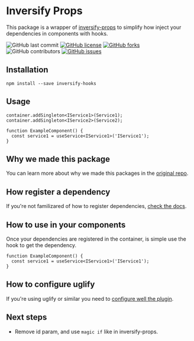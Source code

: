 # Inversify Props
This package is a wrapper of [inversify-props](https://github.com/ckgrafico/inversify-props) to simplify how inject your dependencies in components with hooks.

![GitHub last commit](https://img.shields.io/github/last-commit/CKGrafico/inversify-hooks/master.svg)
[![GitHub license](https://img.shields.io/github/license/CKGrafico/inversify-hooks.svg)](https://github.com/CKGrafico/inversify-hooks/blob/master/LICENSE)
[![GitHub forks](https://img.shields.io/github/forks/CKGrafico/inversify-hooks.svg)](https://github.com/CKGrafico/inversify-hooks/network)
![GitHub contributors](https://img.shields.io/github/contributors/CKGrafico/inversify-hooks.svg)
[![GitHub issues](https://img.shields.io/github/issues/CKGrafico/inversify-hooks.svg)](https://github.com/CKGrafico/inversify-hooks/issues)

## Installation
```
npm install --save inversify-hooks
```

## Usage
```
container.addSingleton<IService1>(Service1);
container.addSingleton<IService2>(Service2);

function ExampleComponent() {
  const service1 = useService<IService1>('IService1');
}
```

## Why we made this package
You can learn more about why we made this packages in the [original repo](https://github.com/ckgrafico/inversify-props#why-we-made-this-package).

## How register a dependency
If you're not familizared of how to register dependencies, [check the docs](https://github.com/ckgrafico/inversify-props#how-register-a-dependency).

## How to use in your components
Once your dependencies are registered in the container, is simple use the hook to get the dependency.
```
function ExampleComponent() {
  const service1 = useService<IService1>('IService1');
}
```

## How to configure uglify
If you're using uglify or similar you need to [configure well the plugin](https://github.com/ckgrafico/inversify-props#how-to-configure-uglify).

## Next steps
- Remove id param, and use `magic if` like in inversify-props.

